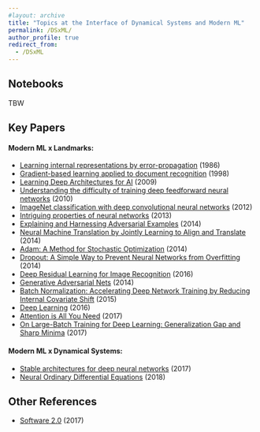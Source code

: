 ```yaml
---
#layout: archive
title: "Topics at the Interface of Dynamical Systems and Modern ML"
permalink: /DSxML/
author_profile: true
redirect_from:
  - /DSxML
---
```


## Notebooks
TBW <br>


## Key Papers
#### Modern ML x Landmarks:
- [Learning internal representations by error-propagation](https://apps.dtic.mil/sti/pdfs/ADA164453.pdf) (1986)
- [Gradient-based learning applied to document recognition](https://ieeexplore.ieee.org/abstract/document/726791) (1998)
- [Learning Deep Architectures for AI](https://books.google.se/books?hl=en&lr=&id=cq5ewg7FniMC&oi=fnd&pg=PA1&dq=info:pYyS8T9g_kkJ:scholar.google.com&ots=Kpi8QTmpIy&sig=XfG1389bgdNINpRjGy67OReL9_c&redir_esc=y#v=onepage&q&f=false) (2009)
- [Understanding the difficulty of training deep feedforward neural networks](http://proceedings.mlr.press/v9/glorot10a) (2010)
- [ImageNet classification with deep convolutional neural networks](https://proceedings.neurips.cc/paper/2012/hash/c399862d3b9d6b76c8436e924a68c45b-Abstract.html) (2012)
- [Intriguing properties of neural networks](https://arxiv.org/abs/1312.6199) (2013)
- [Explaining and Harnessing Adversarial Examples](https://arxiv.org/abs/1412.6572) (2014)
- [Neural Machine Translation by Jointly Learning to Align and Translate](https://arxiv.org/abs/1409.0473) (2014)
- [Adam: A Method for Stochastic Optimization](https://arxiv.org/abs/1412.6980) (2014)
- [Dropout: A Simple Way to Prevent Neural Networks from
Overfitting](https://www.jmlr.org/papers/volume15/srivastava14a/srivastava14a.pdf?utm_content=buffer79b43&utm_medium=social&utm_source=twitter.com&utm_campaign=buffer,) (2014)
- [Deep Residual Learning for Image Recognition](https://openaccess.thecvf.com/content_cvpr_2016/html/He_Deep_Residual_Learning_CVPR_2016_paper.html) (2016)
- [Generative Adversarial Nets](https://proceedings.neurips.cc/paper/2014/hash/5ca3e9b122f61f8f06494c97b1afccf3-Abstract.html) (2014)
- [Batch Normalization: Accelerating Deep Network Training by Reducing Internal Covariate Shift](https://arxiv.org/abs/1502.03167) (2015)
- [Deep Learning](https://www.deeplearningbook.org/) (2016)
- [Attention is All You Need](https://proceedings.neurips.cc/paper/2017/hash/3f5ee243547dee91fbd053c1c4a845aa-Abstract.html) (2017)
- [On Large-Batch Training for Deep Learning: Generalization Gap and Sharp Minima](https://arxiv.org/abs/1609.04836) (2017)


#### Modern ML x Dynamical Systems:
- [Stable architectures for deep neural networks](https://iopscience.iop.org/article/10.1088/1361-6420/aa9a90/meta?casa_token=2bPH9NF1atgAAAAA:s1zabUy4XIbdKQ-2y-q6oJDHE2Zmq3ZdtNFC1cmYdXGfEtnrs1UnATuPRlpm8R1Vg3dmNxk) (2017)
- [Neural Ordinary Differential Equations](https://arxiv.org/abs/1806.07366) (2018)

## Other References
- [Software 2.0](https://karpathy.medium.com/software-2-0-a64152b37c35) (2017)
